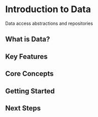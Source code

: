# Introduction to Data

Data access abstractions and repositories

## What is Data?

## Key Features

## Core Concepts

## Getting Started

## Next Steps
